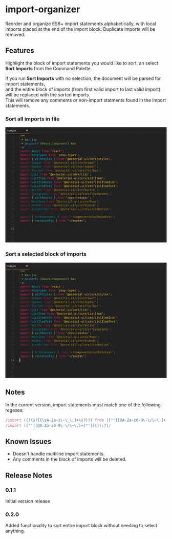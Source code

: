 # import-organizer

Reorder and organize ES6+ import statements alphabetically, with local imports placed at the end of the import block. Duplicate imports will be removed.

## Features

Highlight the block of import statements you would like to sort, an select **Sort Imports** from the Command Palette.

If you run **Sort Imports** with no selection, the document will be parsed for import statements, \
and the entire block of imports (from first valid import to last valid import) will be replaced with the sorted imports. \
This will remove any comments or non-import statments found in the import statements.

### Sort all imports in file

![Sort Imports without Selecting](./assets/noSelection.gif "Sort Imports without Selecting")

### Sort a selected block of imports

![Sort Imports by Selecting](./assets/selection.gif "Sort Imports by Selecting")

## Notes

In the current version, import statements must match one of the following regexes:

```js
/import ({?\s?[{\sA-Za-z\-\_\,]+\s?}?) from (["'][@A-Za-z0-9\-\/\~\.]+["'])(;?)/
/import (["'][@A-Za-z0-9\-\/\~\.]+["'])()(;?)/
```

## Known Issues

* Doesn't handle multiline import statements.
* Any comments in the block of imports will be deleted.

## Release Notes

### 0.1.1

Initial version release

### 0.2.0

Added functionality to sort entire import block without needing to select anything.